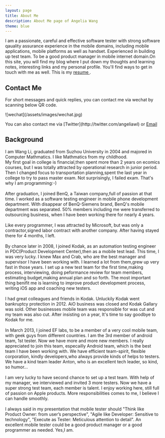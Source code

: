 ```yaml
---
layout: page
title: About Me
description: About Me page of Angelia Wang
theme: blue
---
```


I am a passionate, careful and effective software tester with strong software qauality assurance experience in the mobile domains, including mobile applications, mobile platforms as well as handset. Experienced in building up test team. To be a good product manager in mobile internet domain.On this site, you will find my blog where I put down my thoughts and learning notes, interesting links and my personal profile. You'll find ways to get in touch with me as well. This is my <a href="/resume/"> resume </a>.

## Contact Me
For short messages and quick replies, you can contact me via wechat by scanning below QR code.
<p>![wechat](/assets/images/wechat.jpg)
<p>
You can also contact me via [Twitter](http://twitter.com/angeliawl) or <a href="mailto:angelia.wangli@gmail.com"> Email </a>

## Background

I am Wang Li, graduated from Suzhou University in 2004 and majored in Computer Mathmatics. I like Mathmatics from my childhood.
<br/>My first goal in college is financial,then spent more than 2 years on ecomics courses, but I was totally attracted by operational research in junior period. Then I changed focus to transportation planning,spent the last year in college to try to pass master exam. Not surprisingly, I failed exam. That's why I am programming:-)
<br/>
<br/>After graduation, I joined BenQ, a Taiwan company,full of passion at that time. I worked as a software testing engineer in mobile phone development department. With disappear of BenQ-Siemens brand, BenQ's mobile department was separated. 50% members including me were transferred to outsourcing business, when I have been working there for nearly 4 years.
<br/>
<br/>Like every programmer, I was attracted by Microsoft, but was only a contractor,signed labor contract with another company. After having stayed there for 4 months, I left.
<br/>
<br/>By chance later in 2008, I joined Kodak, as an automation testing engineer in PDC(Product Development Center),then as a mobile test lead. This time, I was very lucky. I knew Max and Crab, who are the best manager and supervisor I have been working with. I learned a lot from them,grew up very fast in those years. I set up a new test team for the first time,making process, interviewing, doing peformance review for team members, estimating budget,making annual plan and so forth. The most important thing benifit me is learning to improve product development process, writing iOS app and coaching new testers.
<br/>
<br/>I had great colleagues and friends in Kodak. Unluckily Kodak went bankruptcy protection in 2012. AiO business was closed and Kodak Gallary was sold. Other businesses mobile team was responsible for was cut and my team was also cut. After insisting on a year, It's time to say goodbye to Kodak for me.
<br/>
<br/>In March 2013, I joined EF labs, to be a member of a very cool mobile team, with geek guys from different countries. I am the 3rd member of android team, 1st tester. Now we have more and more new members. I really appreciated to join this team, especailly Android team, which is the best team I have been working with. We have efficient team-spirit, flexible corporation, kindly developers,who always provide kinds of helps to testers. We have a kind team leader Anton, who is an excellent tech leader, so kind, so humor...
<br/>
<br/>I am very lucky to have second chance to set up a test team. With help of my manager, we interviewed and invited 3 more testers. Now we have a super strong test team, each member is talent. I enjoy working here, still full of passion on Apple products. More responsibilities comes to me, I believe I can handle smoothly.
<br/>
<br/>I always said in my presentation that mobile tester should "Think like Product Owner: from user’s perspective", "Agile like Developer: Sensitive to technology", "Execute as Tester: Meticulous attention to detail". An excellent mobile tester could be a good product manager or a good programmer as needed. Yes,I am.